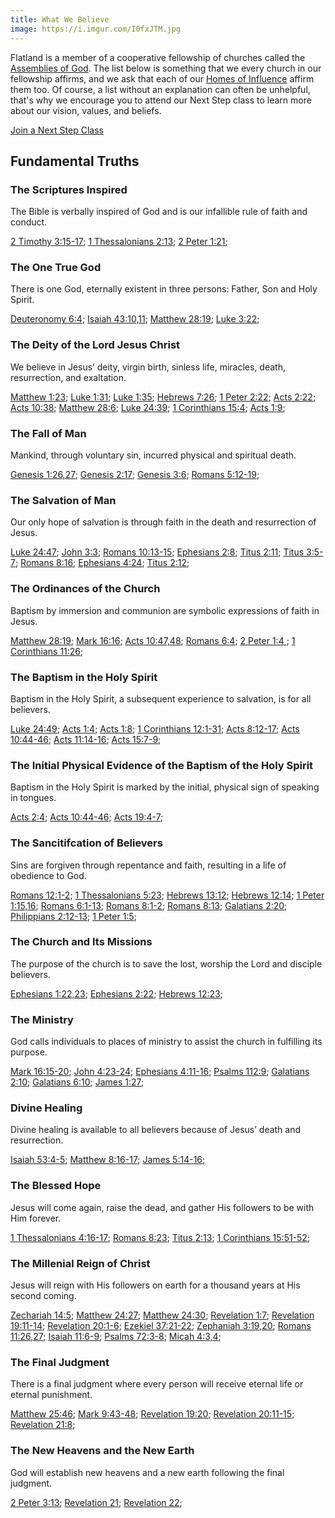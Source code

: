 ```yaml
---
title: What We Believe
image: https://i.imgur.com/I0fxJTM.jpg
---
```


Flatland is a member of a cooperative fellowship of churches called the [Assemblies of God](https://ag.org/). The list below is something that we every church in our fellowship affirms, and we ask that each of our [Homes of Influence](/homes-of-influence) affirm them too. Of course, a list without an explanation can often be unhelpful, that's why we encourage you to attend our Next Step class to learn more about our vision, values, and beliefs.

<a href="/classes/next-step" class="btn btn--primary">Join a Next Step Class</a>

## Fundamental Truths

### The Scriptures Inspired

The Bible is verbally inspired of God and is our infallible rule of faith and conduct.

[2 Timothy 3:15-17](https://www.biblegateway.com/passage/?search=2%20Timothy+3%3A15-17); [1 Thessalonians 2:13](https://www.biblegateway.com/passage/?search=1+Thessalonians+2:13); [2 Peter 1:21](https://www.biblegateway.com/passage/?search=2+Peter+1:21);

### The One True God

There is one God, eternally existent in three persons: Father, Son and Holy Spirit.

[Deuteronomy 6:4](http://biblehub.com/deuteronomy/6-4.htm); [Isaiah 43:10,11](https://www.biblegateway.com/passage/?search=Isaiah%2043:10-11); [Matthew 28:19](https://www.biblegateway.com/passage/?search=Matthew+28:19); [Luke 3:22](https://www.biblegateway.com/passage/?search=Luke+3:22);

### The Deity of the Lord Jesus Christ

We believe in Jesus’ deity, virgin birth, sinless life, miracles, death, resurrection, and exaltation.

[Matthew 1:23](https://www.biblegateway.com/passage/?search=Matthew+1%3A23); [Luke 1:31](https://www.biblegateway.com/passage/?search=Luke+1:31); [Luke 1:35](https://www.biblegateway.com/passage/?search=Luke+1:35); [Hebrews 7:26](https://www.biblegateway.com/passage/?search=Hebrews+7:26); [1 Peter 2:22](https://www.biblegateway.com/passage/?search=1+Peter+2:22); [Acts 2:22](https://www.biblegateway.com/passage/?search=Acts%202:22); [Acts 10:38](https://www.biblegateway.com/passage/?search=Acts%2010:38); [Matthew 28:6](https://www.biblegateway.com/passage/?search=Matthew+28%3A6); [Luke 24:39](http://biblehub.com/luke/24-39.htm); [1 Corinthians 15:4](https://www.biblegateway.com/passage/?search=1%20Corinthians+15%3A4); [Acts 1:9](https://www.biblegateway.com/passage/?search=Acts+1:9);

### The Fall of Man

Mankind, through voluntary sin, incurred physical and spiritual death.

[Genesis 1:26,27](https://www.biblegateway.com/passage/?search=Genesis+1%3A26-27); [Genesis 2:17](http://biblehub.com/genesis/2-17.htm); [Genesis 3:6](https://www.biblegateway.com/passage/?search=Genesis%203:6); [Romans 5:12-19](https://www.biblegateway.com/passage/?search=Romans+5:12-19);

### The Salvation of Man

Our only hope of salvation is through faith in the death and resurrection of Jesus.

[Luke 24:47](https://www.biblegateway.com/passage/?search=Luke+24:47); [John 3:3](https://www.biblegateway.com/passage/?search=John+3:3); [Romans 10:13-15](https://www.biblegateway.com/passage/?search=Romans+10:13-15); [Ephesians 2:8](https://www.biblegateway.com/passage/?search=Ephesians+2:8); [Titus 2:11](https://www.biblegateway.com/passage/?search=Titus+2:11); [Titus 3:5-7](https://www.biblegateway.com/passage/?search=Titus+3:5-7); [Romans 8:16](https://www.biblegateway.com/passage/?search=Titus+3:5-7); [Ephesians 4:24](https://www.biblegateway.com/passage/?search=Ephesians+4:24); [Titus 2:12](https://www.biblegateway.com/passage/?search=Titus+2:12);

### The Ordinances of the Church

Baptism by immersion and communion are symbolic expressions of faith in Jesus.

[Matthew 28:19](https://www.biblegateway.com/passage/?search=Matthew+28:19); [Mark 16:16](https://www.biblegateway.com/passage/?search=Mark+16:16); [Acts 10:47,48](https://www.biblegateway.com/passage/?search=Acts+10:47-48); [Romans 6:4](https://www.biblegateway.com/passage/?search=Romans+6:4); [2 Peter 1:4 ](https://www.biblegateway.com/passage/?search=2+Peter+1:4); [1 Corinthians 11:26](https://www.biblegateway.com/passage/?search=1+Corinthians+11:26);

### The Baptism in the Holy Spirit

Baptism in the Holy Spirit, a subsequent experience to salvation, is for all believers.

[Luke 24:49](https://www.biblegateway.com/passage/?search=Luke+24:49); [Acts 1:4](https://www.biblegateway.com/passage/?search=Acts+1:4); [Acts 1:8](https://www.biblegateway.com/passage/?search=Acts+1:8); [1 Corinthians 12:1-31](https://www.biblegateway.com/passage/?search=1+Corinthians+12:1-31); [Acts 8:12-17](https://www.biblegateway.com/passage/?search=Acts+8:12-17); [Acts 10:44-46](https://www.biblegateway.com/passage/?search=Acts+10:44-46); [Acts 11:14-16](https://www.biblegateway.com/passage/?search=Acts+11:14-16); [Acts 15:7-9](https://www.biblegateway.com/passage/?search=Acts+15:7-9);

### The Initial Physical Evidence of the Baptism of the Holy Spirit

Baptism in the Holy Spirit is marked by the initial, physical sign of speaking in tongues.

[Acts 2:4](https://www.biblegateway.com/passage/?search=Acts+2:4); [Acts 10:44-46](https://www.biblegateway.com/passage/?search=Acts+10%3A44-46&version=ESV); [Acts 19:4-7](https://www.biblegateway.com/passage/?search=Acts+19%3A4-7&version=ESV);

### The Sancitifcation of Believers

Sins are forgiven through repentance and faith, resulting in a life of obedience to God.

[Romans 12:1-2](https://www.biblegateway.com/passage/?search=Romans+12:1-2); [1 Thessalonians 5:23](https://www.biblegateway.com/passage/?search=1+Thessalonians+5:23); [Hebrews 13:12](https://www.biblegateway.com/passage/?search=Hebrews+13:12); [Hebrews 12:14](https://www.biblegateway.com/passage/?search=Hebrews+12:14); [1 Peter 1:15,16](https://www.biblegateway.com/passage/?search=1+Peter+1:15-16); [Romans 6:1-13](https://www.biblegateway.com/passage/?search=Romans+6:1-11); [Romans 8:1-2](https://www.biblegateway.com/passage/?search=Romans+8:1-2); [Romans 8:13](https://www.biblegateway.com/passage/?search=Romans+8:13); [Galatians 2:20](https://www.biblegateway.com/passage/?search=Galatians+2:20); [Philippians 2:12-13](https://www.biblegateway.com/passage/?search=Philippians+2:12-13); [1 Peter 1:5](https://www.biblegateway.com/passage/?search=1+Peter+1:5);

### The Church and Its Missions

The purpose of the church is to save the lost, worship the Lord and disciple believers.

[Ephesians 1:22,23](https://www.biblegateway.com/passage/?search=Ephesians+1:22-23); [Ephesians 2:22](https://www.biblegateway.com/passage/?search=Ephesians+2:22); [Hebrews 12:23](https://www.biblegateway.com/passage/?search=Hebrews+12:23);

### The Ministry

God calls individuals to places of ministry to assist the church in fulfilling its purpose.

[Mark 16:15-20](https://www.biblegateway.com/passage/?search=Mark+16:15-20); [John 4:23-24](https://www.biblegateway.com/passage/?search=John+4:23-24); [Ephesians 4:11-16](https://www.biblegateway.com/passage/?search=Ephesians+4:11-16); [Psalms 112:9](https://www.biblegateway.com/passage/?search=Psalms+112:9); [Galatians 2:10](https://www.biblegateway.com/passage/?search=Galatians+2:10); [Galatians 6:10](https://www.biblegateway.com/passage/?search=Galatians+6:10); [James 1:27](https://www.biblegateway.com/passage/?search=James+1:27);

### Divine Healing

Divine healing is available to all believers because of Jesus’ death and resurrection.

[Isaiah 53:4-5](https://www.biblegateway.com/passage/?search=Isaiah+53:4-5); [Matthew 8:16-17](https://www.biblegateway.com/passage/?search=Matthew+8:16-17); [James 5:14-16](https://www.biblegateway.com/passage/?search=James+5:14-16);

### The Blessed Hope

Jesus will come again, raise the dead, and gather His followers to be with Him forever.

[1 Thessalonians 4:16-17](https://www.biblegateway.com/passage/?search=1+Thessalonians+4:16-17); [Romans 8:23](https://www.biblegateway.com/passage/?search=Romans+8:23); [Titus 2:13](https://www.biblegateway.com/passage/?search=Titus+2:13); [1 Corinthians 15:51-52](https://www.biblegateway.com/passage/?search=1+Corinthians+15:51-52);

### The Millenial Reign of Christ

Jesus will reign with His followers on earth for a thousand years at His second coming.

[Zechariah 14:5](https://www.biblegateway.com/passage/?search=Zechariah+14:5); [Matthew 24:27](https://www.biblegateway.com/passage/?search=Matthew+24:27); [Matthew 24:30](https://www.biblegateway.com/passage/?search=Matthew+24:30); [Revelation 1:7](https://www.biblegateway.com/passage/?search=Revelation+1:7); [Revelation 19:11-14](https://www.biblegateway.com/passage/?search=Revelation+19:11-14); [Revelation 20:1-6](https://www.biblegateway.com/passage/?search=Revelation+20:1-6); [Ezekiel 37:21-22](https://www.biblegateway.com/passage/?search=Ezekiel+37:21-22); [Zephaniah 3:19,20](https://www.biblegateway.com/passage/?search=Zephaniah+3:19-20); [Romans 11:26,27](https://www.biblegateway.com/passage/?search=Romans+11:26-27); [Isaiah 11:6-9](https://www.biblegateway.com/passage/?search=Isaiah+11:6-9); [Psalms 72:3-8](https://www.biblegateway.com/passage/?search=Psalms+72:3-8); [Micah 4:3,4](https://www.biblegateway.com/passage/?search=Micah+4:3-4);

### The Final Judgment

There is a final judgment where every person will receive eternal life or eternal punishment.

[Matthew 25:46](https://www.biblegateway.com/passage/?search=Matthew+25:46); [Mark 9:43-48](https://www.biblegateway.com/passage/?search=Mark+9:43-48); [Revelation 19:20](https://www.biblegateway.com/passage/?search=Revelation+19:20); [Revelation 20:11-15](https://www.biblegateway.com/passage/?search=Revelation+20:11-15); [Revelation 21:8](https://www.biblegateway.com/passage/?search=Revelation+21:8);

### The New Heavens and the New Earth

God will establish new heavens and a new earth following the final judgment.

[2 Peter 3:13](https://www.biblegateway.com/passage/?search=2+Peter+3:13); [Revelation 21](https://www.biblegateway.com/passage/?search=Revelation+21); [Revelation 22](https://www.biblegateway.com/passage/?search=Revelation+22);
